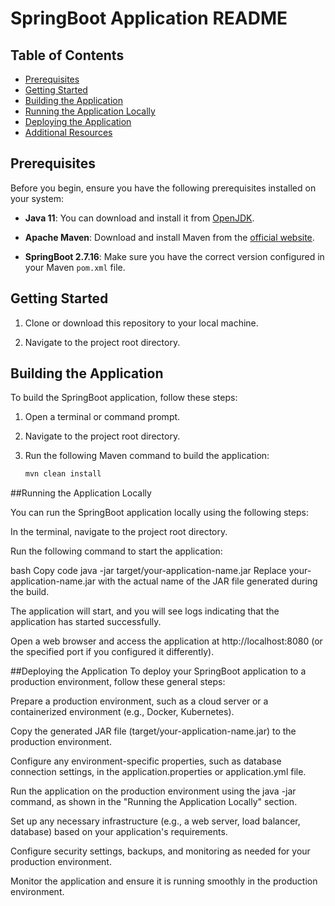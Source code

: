 
# SpringBoot Application README
## Table of Contents
- [Prerequisites](#prerequisites)
- [Getting Started](#getting-started)
- [Building the Application](#building-the-application)
- [Running the Application Locally](#running-the-application-locally)
- [Deploying the Application](#deploying-the-application)
- [Additional Resources](#additional-resources)

## Prerequisites
Before you begin, ensure you have the following prerequisites installed on your system:

- **Java 11**: You can download and install it from [OpenJDK](https://adoptopenjdk.net/).

- **Apache Maven**: Download and install Maven from the [official website](https://maven.apache.org/download.cgi).

- **SpringBoot 2.7.16**: Make sure you have the correct version configured in your Maven `pom.xml` file.

## Getting Started
1. Clone or download this repository to your local machine.

2. Navigate to the project root directory.

## Building the Application
To build the SpringBoot application, follow these steps:

1. Open a terminal or command prompt.

2. Navigate to the project root directory.

3. Run the following Maven command to build the application:

   ```bash
   mvn clean install

##Running the Application Locally

You can run the SpringBoot application locally using the following steps:

In the terminal, navigate to the project root directory.

Run the following command to start the application:

bash
Copy code
java -jar target/your-application-name.jar
Replace your-application-name.jar with the actual name of the JAR file generated during the build.

The application will start, and you will see logs indicating that the application has started successfully.

Open a web browser and access the application at http://localhost:8080 (or the specified port if you configured it differently).

##Deploying the Application
To deploy your SpringBoot application to a production environment, follow these general steps:

Prepare a production environment, such as a cloud server or a containerized environment (e.g., Docker, Kubernetes).

Copy the generated JAR file (target/your-application-name.jar) to the production environment.

Configure any environment-specific properties, such as database connection settings, in the application.properties or application.yml file.

Run the application on the production environment using the java -jar command, as shown in the "Running the Application Locally" section.

Set up any necessary infrastructure (e.g., a web server, load balancer, database) based on your application's requirements.

Configure security settings, backups, and monitoring as needed for your production environment.

Monitor the application and ensure it is running smoothly in the production environment.


